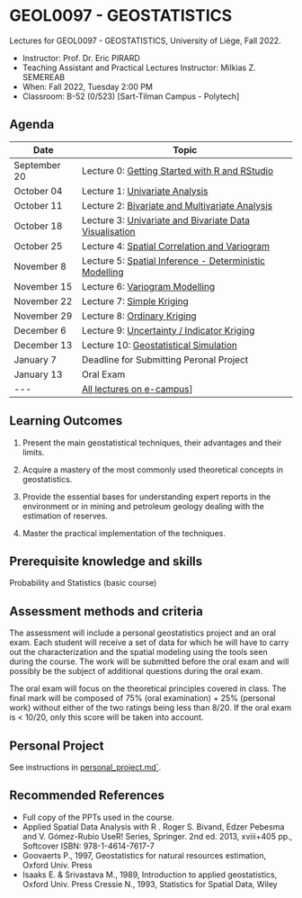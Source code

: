 <base target="_blank"> 
<base target="_blank">

# GEOL0097 - GEOSTATISTICS 

Lectures for GEOL0097 - GEOSTATISTICS, University of Liège, Fall 2022.

- Instructor: Prof. Dr. Eric PIRARD
- Teaching Assistant and Practical Lectures Instructor: Milkias Z. SEMEREAB
- When: Fall 2022, Tuesday 2:00 PM
- Classroom: B-52 (0/523) [Sart-Tilman Campus - Polytech]

## Agenda

| Date | Topic |
| --- | --- |
| September 20 | Lecture 0: [Getting Started with R and RStudio](https://rpubs.com/milkias/intro2R) |
| October 04 | Lecture 1: [Univariate Analysis](http://rpubs.com/milkias/960895) |
| October 11 | Lecture 2: [Bivariate and Multivariate Analysis](http://rpubs.com/milkias/960895) |
| October 18 | Lecture 3: [Univariate and Bivariate Data Visualisation](http://rpubs.com/milkias/960895) |
| October 25 | Lecture 4: [Spatial Correlation and Variogram](https://rpubs.com/milkias/intro2R) |
| November 8 | Lecture 5: [Spatial Inference - Deterministic Modelling](https://rpubs.com/milkias/intro2R) |
| November 15 | Lecture 6: [Variogram Modelling](https://rpubs.com/milkias/intro2R) |
| November 22 | Lecture 7: [Simple Kriging](https://rpubs.com/milkias/intro2R) |
| November 29 | Lecture 8: [Ordinary Kriging](https://rpubs.com/milkias/intro2R) |
| December 6 | Lecture 9: [Uncertainty / Indicator Kriging](https://rpubs.com/milkias/intro2R) |
| December 13 | Lecture 10: [Geostatistical Simulation](https://rpubs.com/milkias/intro2R) |
| January 7 | Deadline for Submitting Peronal Project |
| January 13 | Oral Exam |
| --- | [All lectures on e-campus](https://www.ecampus.uliege.be/ultra/courses/_15330_1/cl/outline)] |


## Learning Outcomes

1) Present the main geostatistical techniques, their advantages and their limits.

2) Acquire a mastery of the most commonly used theoretical concepts in geostatistics.

3) Provide the essential bases for understanding expert reports in the environment or in mining and petroleum geology dealing with the estimation of reserves.

4) Master the practical implementation of the techniques.


## Prerequisite knowledge and skills

Probability and Statistics (basic course)


## Assessment methods and criteria

The assessment will include a personal geostatistics project and an oral exam. Each student will receive a set of data for which he will have to carry out the characterization and the spatial modeling using the tools seen during the course. The work will be submitted before the oral exam and will possibly be the subject of additional questions during the oral exam.   

The oral exam will focus on the theoretical principles covered in class. The final mark will be composed of 75% (oral examination) + 25% (personal work) without either of the two ratings being less than 8/20. If the oral exam is < 10/20, only this score will be taken into account.


## Personal Project

See instructions in [personal_project.md`](https://github.com/glouppe/info8010-deep-learning/blob/master/project.md).

## Recommended References

- Full copy of the PPTs used in the course.
- Applied Spatial Data Analysis with R . Roger S. Bivand, Edzer Pebesma and V. Gómez-Rubio UseR! Series, Springer. 2nd ed. 2013, xviii+405 pp., Softcover ISBN: 978-1-4614-7617-7
- Goovaerts P., 1997, Geostatistics for natural resources estimation, Oxford Univ. Press
- Isaaks E. & Srivastava M., 1989, Introduction to applied geostatistics, Oxford Univ. Press Cressie N., 1993, Statistics for Spatial Data, Wiley

